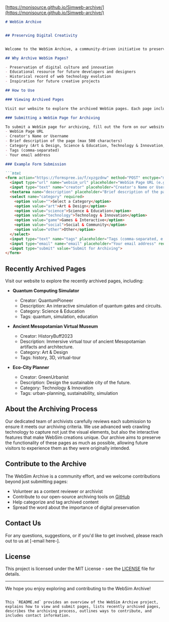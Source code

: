 [https://monisource.github.io/Simweb-archive/](https://monisource.github.io/Simweb-archive/)

```markdown
# WebSim Archive


## Preserving Digital Creativity


Welcome to the WebSim Archive, a community-driven initiative to preserve and celebrate the innovative creations from the WebSim platform. Our mission is to ensure that these digital artifacts remain accessible for future generations, serving as a testament to human creativity in the digital age.

## Why Archive WebSim Pages?

- Preservation of digital culture and innovation
- Educational resource for future developers and designers
- Historical record of web technology evolution
- Inspiration for future creative projects

## How to Use

### Viewing Archived Pages

Visit our website to explore the archived WebSim pages. Each page includes detailed information about the creator, description, category, tags, and links to the original and archived versions.

### Submitting a WebSim Page for Archiving

To submit a WebSim page for archiving, fill out the form on our website with the following information:
- WebSim Page URL
- Creator's Name or Username
- Brief description of the page (max 500 characters)
- Category (Art & Design, Science & Education, Technology & Innovation, Games & Interactive, Social & Community, Other)
- Tags (comma-separated)
- Your email address

### Example Form Submission

```html
<form action="https://formspree.io/f/xyzgzdnw" method="POST" enctype="multipart/form-data">
  <input type="url" name="websim_url" placeholder="WebSim Page URL (e.g., https://websim.ai/c/your-page-id)" required>
  <input type="text" name="creator" placeholder="Creator's Name or Username" required>
  <textarea name="description" placeholder="Brief description of the page (max 500 characters)" maxlength="500" required></textarea>
  <select name="category" required>
    <option value="">Select a Category</option>
    <option value="art">Art & Design</option>
    <option value="science">Science & Education</option>
    <option value="technology">Technology & Innovation</option>
    <option value="game">Games & Interactive</option>
    <option value="social">Social & Community</option>
    <option value="other">Other</option>
  </select>
  <input type="text" name="tags" placeholder="Tags (comma-separated, e.g., 3D, animation, physics)">
  <input type="email" name="email" placeholder="Your email address" required>
  <input type="submit" value="Submit for Archiving">
</form>
```

## Recently Archived Pages

Visit our website to explore the recently archived pages, including:

- **Quantum Computing Simulator**
  - Creator: QuantumPioneer
  - Description: An interactive simulation of quantum gates and circuits.
  - Category: Science & Education
  - Tags: quantum, simulation, education

- **Ancient Mesopotamian Virtual Museum**
  - Creator: HistoryBuff2023
  - Description: Immersive virtual tour of ancient Mesopotamian artifacts and architecture.
  - Category: Art & Design
  - Tags: history, 3D, virtual-tour

- **Eco-City Planner**
  - Creator: GreenUrbanist
  - Description: Design the sustainable city of the future.
  - Category: Technology & Innovation
  - Tags: urban-planning, sustainability, simulation

## About the Archiving Process

Our dedicated team of archivists carefully reviews each submission to ensure it meets our archiving criteria. We use advanced web crawling technology to capture not just the visual elements, but also the interactive features that make WebSim creations unique. Our archive aims to preserve the functionality of these pages as much as possible, allowing future visitors to experience them as they were originally intended.

## Contribute to the Archive

The WebSim Archive is a community effort, and we welcome contributions beyond just submitting pages:

- Volunteer as a content reviewer or archivist
- Contribute to our open-source archiving tools on [GitHub](https://github.com/Monisource/Simweb-archive/tree/Monisource-public)
- Help categorize and tag archived content 
- Spread the word about the importance of digital preservation

## Contact Us

For any questions, suggestions, or if you'd like to get involved, please reach out to us at [-email here-].

## License

This project is licensed under the MIT License - see the [LICENSE](LICENSE) file for details.

---

We hope you enjoy exploring and contributing to the WebSim Archive!
```

This `README.md` provides an overview of the WebSim Archive project, explains how to view and submit pages, lists recently archived pages, describes the archiving process, outlines ways to contribute, and includes contact information. 
